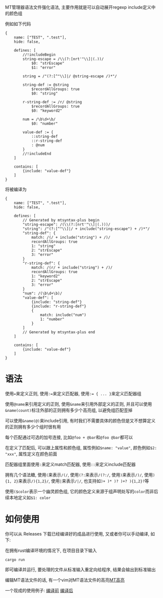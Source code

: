 MT管理器语法文件强化语法, 主要作用就是可以自动展开regexp include定义中的颜色组

例如如下代码

```
{
    name: ["TEST", ".test"],
    hide: false,

    defines: [
        //!includeBegin
        string-escape = /\\(?:[nrt'"\\]|(.))/
            $0: "strEscape"
            $1: "error"

        string = /"(?:[^"\\]|/ @string-escape /)*"/

        string-def := @string
            $recordAllGroups: true
            $0: "string"

        r-string-def := /r/ @string
            $recordAllGroups: true
            $0: "keyword2"

        num = /\b\d+\b/
            $0: "number"

        value-def := {
            ::string-def
            ::r-string-def
            : @num
        }
        //!includeEnd
    ]

    contains: [
        {include: "value-def"}
    ]
}
```

将被编译为

```
{
    name: ["TEST", ".test"],
    hide: false,

    defines: [
        // Generated by mtsyntax-plus begin
        "string-escape": /(\\(?:[nrt'"\\]|(.)))/
        "string": /"(?:[^"\\]|/ + include("string-escape") + /)*"/
        "string-def": {
            match: /(/ + include("string") + /)/
            recordAllGroups: true
            1: "string"
            2: "strEscape"
            3: "error"
        }
        "r-string-def": {
            match: /(r/ + include("string") + /)/
            recordAllGroups: true
            1: "keyword2"
            2: "strEscape"
            3: "error"
        }
        "num": /(\b\d+\b)/
        "value-def": [
            {include: "string-def"}
            {include: "r-string-def"}
            {
                match: include("num")
                1: "number"
            }
        ]
        // Generated by mtsyntax-plus end
    ]

    contains: [
        {include: "value-def"}
    ]
}
```

# 语法

使用`=`来定义正则, 使用`:=`来定义匹配器, 使用`:= { ... }`来定义匹配器组

使用`@name`来引用定义的正则, 使用`&name`来引用外部定义的正则,
并且可以使用`&name(count)`标注外部的正则拥有多少个高亮组, 以避免组匹配歪掉

可以使用`&name(@)`来include引用,
有时我们不需要具体的颜色但是又不想算定义的正则拥有多少个组时很有用

每个匹配通过可选的加号连接, 比如`@foo + @bar`和`@foo @bar`都可以

在定义了匹配后, 可以跟上属性和颜色组,
属性例如`$name: "value"`, 颜色例如`$2: "xxx"`, 属性定义在颜色前面

匹配器组里面使用`:`来定义match匹配器, 使用`::`来定义include匹配器

拥有几个语法糖, 使用`(`来表示`/(/`, 使用`(?:`来表示`/(?:/`,
使用`)`来表示`/)/`, 使用`){1, 2}`来表示`/){1,2}/`, 使用`|`来表示`/|/`,
也支持如`)+ )* )? )+? ){1,2}?`等

使用`($color`表示一个幽灵颜色组,
它的颜色定义来源于组声明处写的`color`而非后续本地定义如`$1: color`


# 如何使用
你可以从 Releases 下载已经编译好的成品进行使用, 又或者你可以手动编译, 如下:

在拥有rust编译环境的情况下, 在项目目录下输入

```
cargo run
```

即可编译并运行, 要处理的文件从标准输入重定向给程序, 结果会输出到标准输出

编辑MT语法文件的话, 有一个vim对MT语法文件的高亮[MT高亮]

[MT高亮]: https://github.com/A4-Tacks/abnf_to_mtsx/tree/main/editor-plugins/mtsyntax.vim

一个现成的使用例子: [编译前](https://github.com/A4-Tacks/mindustry_logic_bang_lang/blob/f6428adf4bdecd8ba2245849ff184f54001df6f9/syntax/MT-Manager/MindustryLogic.mtsx)
[编译后](https://github.com/A4-Tacks/mindustry_logic_bang_lang/blob/f6428adf4bdecd8ba2245849ff184f54001df6f9/syntax/MT-Manager/MindustryLogic-compiled.mtsx)

